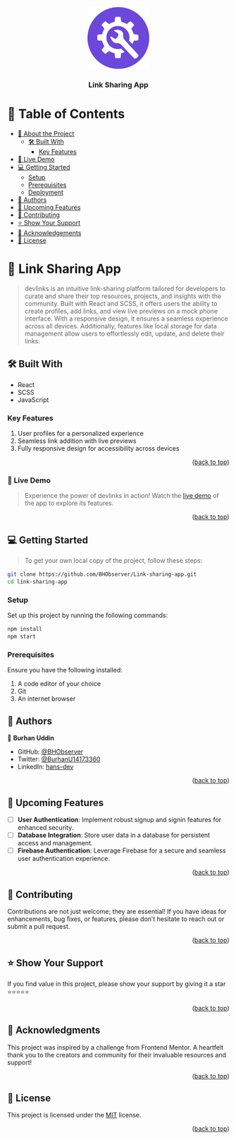  <a name="readme-top"></a>

 <div align="center">

  <!-- LOGO -->
   <img src="./src/assets/logo-head.png" alt="logo" width="140" height="auto" />
   <br/>

   <h3><b>Link Sharing App</b></h3>

 </div>

 
 # 📗 Table of Contents

 - [📖 About the Project](#about-project)
   - [🛠 Built With](#built-with)
     - [Key Features](#key-features)
 - [🚀 Live Demo](#live-demo)
 - [💻 Getting Started](#getting-started)
   - [Setup](#setup)
   - [Prerequisites](#prerequisites)
   - [Deployment](#deployment)
 - [👥 Authors](#authors)
 - [🔭 Upcoming Features](#future-features)
 - [🤝 Contributing](#contributing)
 - [⭐️ Show Your Support](#support)
 - [🙏 Acknowledgements](#acknowledgements)
 - [📝 License](#license)

 
 # 📖 Link Sharing App <a name="about-project"></a>

 > devlinks is an intuitive link-sharing platform tailored for developers to curate and share their top resources, projects, and insights with the community. Built with React and SCSS, it offers users the ability to create profiles, add links, and view live previews on a mock phone interface. With a responsive design, it ensures a seamless experience across all devices. Additionally, features like local storage for data management allow users to effortlessly edit, update, and delete their links.

 ## 🛠 Built With <a name="built-with"></a>
 - React
 - SCSS
 - JavaScript

 
 ### Key Features <a name="key-features"></a>
 1. User profiles for a personalized experience
 2. Seamless link addition with live previews
 3. Fully responsive design for accessibility across devices

 <p align="right">(<a href="#readme-top">back to top</a>)</p>

 
 ### 🚀 Live Demo

 > Experience the power of devlinks in action! Watch the [live demo]() of the app to explore its features.

 <p align="right">(<a href="#readme-top">back to top</a>)</p>


 ## 💻 Getting Started <a name="getting-started"></a>

 > To get your own local copy of the project, follow these steps:

 ```sh
 git clone https://github.com/BHObserver/Link-sharing-app.git
 cd link-sharing-app
 ```

 ### Setup

 Set up this project by running the following commands:

 ```sh
 npm install
 npm start
 ```

 ### Prerequisites

 Ensure you have the following installed:
 1. A code editor of your choice
 2. Git
 3. An internet browser


 ## 👥 Authors <a name="authors"></a>

 👤 **Burhan Uddin**

 - GitHub: [@BHObserver](https://github.com/BHObserver)
 - Twitter: [@BurhanU14173360](https://twitter.com/BurhanU14173360)
 - LinkedIn: [hans-dev](https://www.linkedin.com/in/hans-dev)

 <p align="right">(<a href="#readme-top">back to top</a>)</p>

 ## 🔭 Upcoming Features <a name="future-features"></a>

 - [ ] **User Authentication**: Implement robust signup and signin features for enhanced security.
 - [ ] **Database Integration**: Store user data in a database for persistent access and management.
 - [ ] **Firebase Authentication**: Leverage Firebase for a secure and seamless user authentication experience.

 <p align="right">(<a href="#readme-top">back to top</a>)</p>

 ## 🤝 Contributing <a name="contributing"></a>

 Contributions are not just welcome; they are essential! If you have ideas for enhancements, bug fixes, or features, please don’t hesitate to reach out or submit a pull request.

 <p align="right">(<a href="#readme-top">back to top</a>)</p>

 ## ⭐️ Show Your Support <a name="support"></a>

 If you find value in this project, please show your support by giving it a star ⭐️⭐️⭐️⭐️⭐️

 <p align="right">(<a href="#readme-top">back to top</a>)</p>

 ## 🙏 Acknowledgments <a name="acknowledgements"></a>

 This project was inspired by a challenge from Frontend Mentor. A heartfelt thank you to the creators and community for their invaluable resources and support!

 <p align="right">(<a href="#readme-top">back to top</a>)</p>

 ## 📝 License <a name="license"></a>

 This project is licensed under the [MIT](./LICENSE) license.

 <p align="right">(<a href="#readme-top">back to top</a>)</p>
